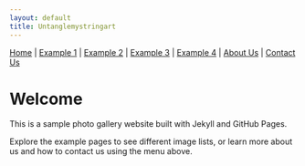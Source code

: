 ```yaml
---
layout: default
title: Untanglemystringart
---
```


<nav style="margin-bottom:1.5em">
	<a href="/">Home</a> |
	<a href="/example1.html">Example 1</a> |
	<a href="/example2.html">Example 2</a> |
	<a href="/example3.html">Example 3</a> |
	<a href="/example4.html">Example 4</a> |
	<a href="/about.html">About Us</a> |
	<a href="/contact.html">Contact Us</a>
</nav>

# Welcome

This is a sample photo gallery website built with Jekyll and GitHub Pages.

Explore the example pages to see different image lists, or learn more about us and how to contact us using the menu above.
